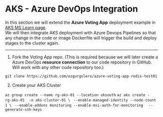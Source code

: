 # AKS - Azure DevOps Integration 

In this section we will extend the **Azure Voting App** deployment example in [AKS MS Learn page](https://learn.microsoft.com/en-us/azure/aks/learn/quick-kubernetes-deploy-cli).  
We will then integrate AKS deployment with Azure Devops Pipelines so that any change in the code or image Dockerfile will trigger the build and deploy stages to the cluster again. 

---
1. Fork the Voting App repo. (This is required because we will later create a Azure DevOps **resource connection** to our code repository in GitHub. Will work with any other code repository too.)

`git clone https://github.com/ozgurgulerx/azure-voting-app-redis-test01`

2. Create your AKS Cluster 

`az group create --name rg-aks-01 --location uksouth`
`az aks create - rg-aks-01  -n aks-cluster-01 \ `
`--enable-managed-identity --node-count 1 \ `
`--enable-addons monitoring --enable-msi-auth-for-monitoring `
` --generate-ssh-keys`